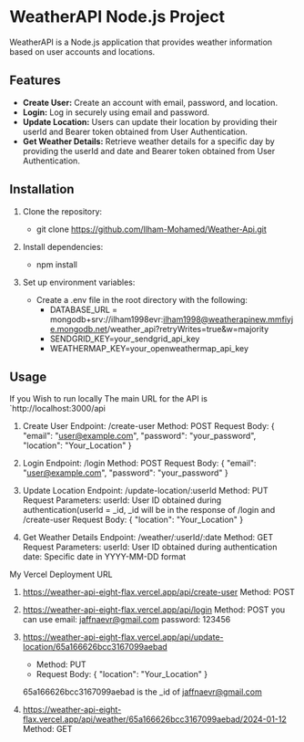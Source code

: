 # WeatherAPI Node.js Project
WeatherAPI is a Node.js application that provides weather information based on user accounts and locations.

## Features
- **Create User:** Create an account with email, password, and location.
- **Login:** Log in securely using email and password.
- **Update Location:** Users can update their location by providing their userId and Bearer token obtained from User Authentication.
- **Get Weather Details:** Retrieve weather details for a specific day by providing the userId and date and Bearer token obtained from User Authentication.

## Installation
1. Clone the repository:
   * git clone https://github.com/Ilham-Mohamed/Weather-Api.git

2. Install dependencies:
   * npm install

3. Set up environment variables:
   * Create a .env file in the root directory with the following:
     * DATABASE_URL = mongodb+srv://ilham1998evr:ilham1998@weatherapinew.mmfiyje.mongodb.net/weather_api?retryWrites=true&w=majority
     * SENDGRID_KEY=your_sendgrid_api_key
     * WEATHERMAP_KEY=your_openweathermap_api_key



## Usage
If you Wish to run locally
   The main URL for the API is `http://localhost:3000/api

1. Create User
      Endpoint: /create-user
      Method: POST
      Request Body:
         {
            "email": "user@example.com",
            "password": "your_password",
            "location": "Your_Location"
         }
   
2. Login
      Endpoint: /login
      Method: POST
      Request Body:
         {
            "email": "user@example.com",
            "password": "your_password"
         }
   
3. Update Location
      Endpoint: /update-location/:userId
      Method: PUT
      Request Parameters:
      userId: User ID obtained during authentication(userId = _id, _id will be in the response of /login and /create-user
      Request Body:
         {
            "location": "Your_Location"
         }

4. Get Weather Details
      Endpoint: /weather/:userId/:date
      Method: GET
      Request Parameters:
      userId: User ID obtained during authentication
      date: Specific date in YYYY-MM-DD format

My Vercel Deployment URL
   1. https://weather-api-eight-flax.vercel.app/api/create-user
         Method: POST
      
   2. https://weather-api-eight-flax.vercel.app/api/login
         Method: POST
         you can use
            email: jaffnaevr@gmail.com
            password: 123456
      
   3. https://weather-api-eight-flax.vercel.app/api/update-location/65a166626bcc3167099aebad
         * Method: PUT
         * Request Body:
         {
            "location": "Your_Location"
         }

         65a166626bcc3167099aebad is the _id of jaffnaevr@gmail.com

   4. https://weather-api-eight-flax.vercel.app/api/weather/65a166626bcc3167099aebad/2024-01-12
         Method: GET

